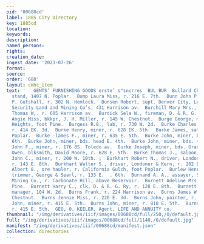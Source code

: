```yaml
---
pid: '00688cd'
label: 1885 City Directory
key: 1885cd
location: 
keywords: 
description: 
named_persons: 
rights: 
creation_date: 
ingest_date: '2023-07-26'
format: 
source: 
order: '688'
layout: cmhc_item
text: '   GENTS’ FURNISHING GOODS erste’ s"sncrres  BUL BUR  Bullard Charles K., lunch
  stand, 1407 N. Poplar.  Bump Laura Miss, r. 216 E. 7th.  Bunn John P., driver, S.
  P. Gutshall, r. 302 N. Hemlock.  Bunsen Robert, supt. Denver City, Lee Basin and
  Security Land and Mining Co’s, 431 Harrison av.  Burchill Mary Mrs., r. 404 E. 10th.  Burchinell
  Thomas W,. r. 605 Harrison av.  Burdick Sela W., fireman, D. & R. G. Ry.  Burens
  Angie Miss, bkkpr, J. H. Miller, r. 145 W. Chestnut.  Burge George, miner, r. Brooklyn
  Heights, foot Pine.  Burgess R.8., lab, r. 730 W. 2d.  Burke Charles M., miner,
  r. 414 EK. 3d.  Burke Henry, miner, r. 628 EK. 5th.  Burke James, saloon, 1305 N.
  Poplar.  Burke -lames F., miner, r. 635 E. 5th.  Burke John, miner, bds. 804 E.
  6th.  Burke John, miner, bds. head E. 4th.  Burke John, miner, bds. 4285 E. 4th.  Burke
  John F., miner, r. 176 8S. Toledo av.  Burke Joseph, miner, bds. Grand Pacific Hotel.  Burke
  Owen, blksmith, David Moore, r. 628 E. 5th.  Burke Thomas J., saloon, 1305 N. Poplar.  Burkhart
  John C., miner, r. 200 W. 10th. ;  Burkhart Robert N., driver, Londoner & Kern,
  r. 143 E. 8th.  Burkhart Walter S., driver, Londoner & Kern, r. 202 E. 7th.  Burks
  Albert 8., ore hauler, r. California Gulch, foot Poplar.  Burlew Henry E., carriage
  trimmer, George & Searl, r. 133 E.  . 6th.  Burnand A. A., assayer, Small Hopes
  Mining Co., r. Carbonate Hill, above Reservoir.  Burnett Adeline Mrs., r. 119 N.
  Pine.  Burnett Harry C., clk, D. & R. G. Ry, r. 128 E. 8th.  Burnett William, floor
  manager, 104 W. 2d.  Burns Frank, r. 224 Harrison av.  Burns James W., r. 1104 W.
  Chestnut.  Burns Jennie Miss, r. 220 E. 3d.  Burns John, painter, r. 402 N. Poplar.  Burns
  John, miner, r. 415 E. 5th.  Burns John, miner, r. 818 E. 5th.  Burns Joseph, miner,
  r. 415 E. 5th.  GEO, 0. KEELER, Agent, LIFE AND ANNUITY co.          '
thumbnail: "/img/derivatives/iiif/images/00688cd/full/250,/0/default.jpg"
full: "/img/derivatives/iiif/images/00688cd/full/1140,/0/default.jpg"
manifest: "/img/derivatives/iiif/00688cd/manifest.json"
collection: directories
---
```

